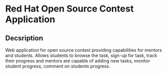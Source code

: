 # Red Hat Open Source Contest Application

## Decsription
Web application for open source contest providing capabilities for mentors and students. 
Allows students to browse the task, sign-up for task, track their progress and mentors are capable of
adding new tasks, monitor student progress, comment on students progress.
